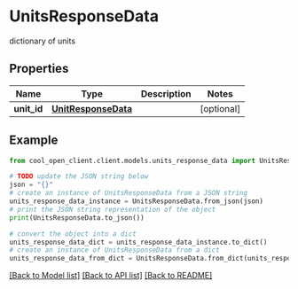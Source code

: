# UnitsResponseData

dictionary of units

## Properties

Name | Type | Description | Notes
------------ | ------------- | ------------- | -------------
**unit_id** | [**UnitResponseData**](UnitResponseData.md) |  | [optional] 

## Example

```python
from cool_open_client.client.models.units_response_data import UnitsResponseData

# TODO update the JSON string below
json = "{}"
# create an instance of UnitsResponseData from a JSON string
units_response_data_instance = UnitsResponseData.from_json(json)
# print the JSON string representation of the object
print(UnitsResponseData.to_json())

# convert the object into a dict
units_response_data_dict = units_response_data_instance.to_dict()
# create an instance of UnitsResponseData from a dict
units_response_data_from_dict = UnitsResponseData.from_dict(units_response_data_dict)
```
[[Back to Model list]](../README.md#documentation-for-models) [[Back to API list]](../README.md#documentation-for-api-endpoints) [[Back to README]](../README.md)



